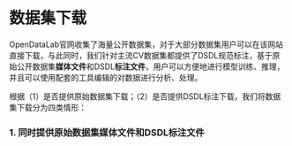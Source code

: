 # 数据集下载

OpenDataLab官网收集了海量公开数据集，对于大部分数据集用户可以在该网站直接下载，与此同时，我们针对主流CV数据集都提供了DSDL规范标注，基于原始公开数据集**媒体文件**和DSDL**标注文件**，用户可以方便地进行模型训练、推理，并且可以使用配套的工具编辑的对数据进行分析、处理。


根据（1）是否提供原始数据集下载；（2）是否提供DSDL标注下载，我们将数据集下载分为四类情形：


### 1. 同时提供**原始数据集媒体文件**和**DSDL标注文件**


